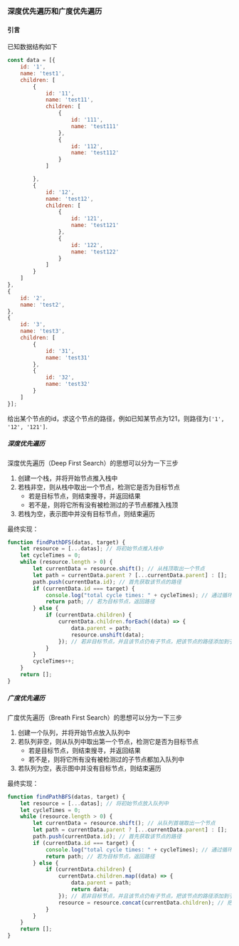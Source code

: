 ### 深度优先遍历和广度优先遍历
#### 引言
已知数据结构如下
```javascript
const data = [{
    id: '1',
    name: 'test1',
    children: [
        {
            id: '11',
            name: 'test11',
            children: [
                {
                    id: '111',
                    name: 'test111'
                },
                {
                    id: '112',
                    name: 'test112'
                }
            ]

        },
        {
            id: '12',
            name: 'test12',
            children: [
                {
                    id: '121',
                    name: 'test121'
                },
                {
                    id: '122',
                    name: 'test122'
                }
            ]
        }
    ]
},
{
    id: '2',
    name: 'test2',
},
{
    id: '3',
    name: 'test3',
    children: [
        {
            id: '31',
            name: 'test31'
        },
        {
            id: '32',
            name: 'test32'
        }
    ]
}];
```
给出某个节点的id，求这个节点的路径，例如已知某节点为121，则路径为`['1', '12', '121']`.
##### 深度优先遍历
深度优先遍历（Deep First Search）的思想可以分为一下三步
1. 创建一个栈，并将开始节点推入栈中
2. 若栈非空，则从栈中取出一个节点，检测它是否为目标节点
   + 若是目标节点，则结束搜寻，并返回结果
   + 若不是，则将它所有没有被检测过的子节点都推入栈顶
3. 若栈为空，表示图中并没有目标节点，则结束遍历

最终实现：
```javascript
function findPathDFS(datas, target) {
    let resource = [...datas]; // 将初始节点推入栈中
    let cycleTimes = 0;
    while (resource.length > 0) {
        let currentData = resource.shift(); // 从栈顶取出一个节点
        let path = currentData.parent ? [...currentData.parent] : [];
        path.push(currentData.id); // 首先获取该节点的路径
        if (currentData.id === target) {
            console.log("total cycle times: " + cycleTimes); // 通过循环次数判断是否符合深度优先
            return path; // 若为目标节点，返回路径
        } else {
            if (currentData.children) {
                currentData.children.forEach((data) => {
                    data.parent = path;
                    resource.unshift(data);
                }); // 若非目标节点，并且该节点仍有子节点，把该节点的路径添加到子节点中，把所有子节点推入栈顶
            }
        }
        cycleTimes++;
    }
    return [];
}
```
##### 广度优先遍历
广度优先遍历（Breath First Search）的思想可以分为一下三步
1. 创建一个队列，并将开始节点放入队列中
2. 若队列非空，则从队列中取出第一个节点，检测它是否为目标节点
   + 若是目标节点，则结束搜寻，并返回结果
   + 若不是，则将它所有没有被检测过的子节点都加入队列中
3. 若队列为空，表示图中并没有目标节点，则结束遍历

最终实现：
```javascript
function findPathBFS(datas, target) {
    let resource = [...datas]; // 将初始节点放入队列中
    let cycleTimes = 0;
    while (resource.length > 0) {
        let currentData = resource.shift(); // 从队列首端取出一个节点
        let path = currentData.parent ? [...currentData.parent] : [];
        path.push(currentData.id); // 首先获取该节点的路径
        if (currentData.id === target) {
            console.log("total cycle times: " + cycleTimes); // 通过循环次数判断是否符合广度优先
            return path; // 若为目标节点，返回路径
        } else {
            if (currentData.children) {
                currentData.children.map((data) => {
                    data.parent = path;
                    return data;
                }); // 若非目标节点，并且该节点仍有子节点，把该节点的路径添加到子节点中
                resource = resource.concat(currentData.children); // 把所有子节点插入队列尾部
            }
        }
    }
    return [];
}
```